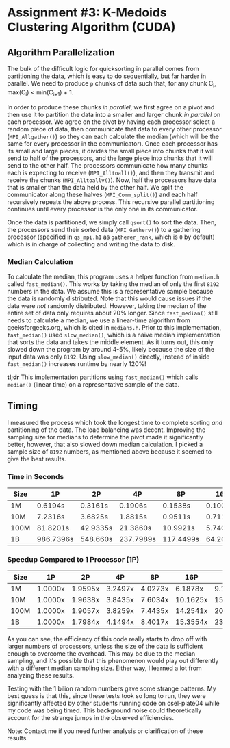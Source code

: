 # Assignment #3: K-Medoids Clustering Algorithm (CUDA)
## Algorithm Parallelization
The bulk of the difficult logic for quicksorting in parallel comes from partitioning the data, which is easy to do sequentially, but far harder in parallel. We need to produce `p` chunks of data such that, for any chunk C<sub>i</sub>, max(C<sub>i</sub>) < min(C<sub>i+1</sub>) + 1.

In order to produce these chunks *in parallel*, we first agree on a pivot and then use it to partition the data into a smaller and larger chunk *in parallel* on each processor. We agree on the pivot by having each processor select a random piece of data, then communicate that data to every other processor (`MPI_Allgather()`) so they can each calculate the median (which will be the same for every processor in the communicator). Once each processor has its small and large pieces, it divides the small piece into chunks that it will send to half of the processors, and the large piece into chunks that it will send to the other half. The processors communicate how many chunks each is expecting to receive (`MPI_Alltoall()`), and then they transmit and receive the chunks (`MPI_Alltoallv()`). Now, half the processors have data that is smaller than the data held by the other half. We split the communicator along these halves (`MPI_Comm_split()`) and each half recursively repeats the above process. This recursive parallel partitioning continues until every processor is the only one in its communicator.

Once the data is partitioned, we simply call `qsort()` to sort the data. Then, the processors send their sorted data (`MPI_Gatherv()`) to a gathering processor (specified in `qs_mpi.h1` as `gatherer_rank`, which is `0` by default) which is in charge of collecting and writing the data to disk.

### Median Calculation
To calculate the median, this program uses a helper function from `median.h` called `fast_median()`. This works by taking the median of only the first `8192` numbers in the data. We assume this is a representative sample because the data is randomly distributed. Note that this would cause issues if the data were *not* randomly distributed. However, taking the median of the entire set of data only requires about 20% longer. Since `fast_median()` still needs to calculate a median, we use a linear-time algorithm from geeksforgeeks.org, which is cited in `medians.h`. Prior to this implementation, `fast_median()` used `slow_median()`, which is a naive median implementation that sorts the data and takes the middle element. As it turns out, this only slowed down the program by around 4-5%, likely because the size of the input data was only `8192`. Using `slow_median()` directly, instead of inside `fast_median()` increases runtime by nearly 120%!

**tl;dr** This implementation partitions using `fast_median()` which calls `median()` (linear time) on a representative sample of the data.

## Timing
I measured the process which took the longest time to complete sorting *and* partitioning of the data. The load balancing was decent. Improving the sampling size for medians to determine the pivot made it significantly better, however, that also slowed down median calculation. I picked a sample size of `8192` numbers, as mentioned above because it seemed to give the best results.

### Time in Seconds
| Size | 1P        | 2P       | 4P        | 8P        | 16P      | 32P      | 64P      |
|------|-----------|----------|-----------|-----------|----------|----------|----------|
| 1M   | 0.6194s   | 0.3161s  | 0.1906s   | 0.1538s   | 0.1001s  | 0.0679s  | 0.0481s  |
| 10M  | 7.2316s   | 3.6825s  | 1.8815s   | 0.9511s   | 0.7116s  | 0.4764s  | 0.3164s  |
| 100M | 81.8201s  | 42.9335s | 21.3860s  | 10.9921s  | 5.7401s  | 4.0770s  | 2.5147s  |
| 1B   | 986.7396s | 548.660s | 237.7989s | 117.4499s | 64.2602s | 41.9287s | 24.1742s |

### Speedup Compared to 1 Processor (1P)
| Size | 1P      | 2P      | 4P      | 8P      | 16P      | 32P      | 64P      |
|------|---------|---------|---------|---------|----------|----------|----------|
| 1M   | 1.0000x | 1.9595x | 3.2497x | 4.0273x | 6.1878x  | 9.1222x  | 12.8773x | 
| 10M  | 1.0000x | 1.9638x | 3.8435x | 7.6034x | 10.1625x | 15.1797x | 22.8559x |
| 100M | 1.0000x | 1.9057x | 3.8259x | 7.4435x | 14.2541x | 20.0687x | 32.5367x |
| 1B   | 1.0000x | 1.7984x | 4.1494x | 8.4017x | 15.3554x | 23.5338x | 40.8179x |

As you can see, the efficiency of this code really starts to drop off with larger numbers of processors, unless the size of the data is sufficient enough to overcome the overhead. This may be due to the median sampling, and it's possible that this phenomenon would play out differently with a different median sampling size. Either way, I learned a lot from analyzing these results.

Testing with the 1 bilion random numbers gave some strange patterns. My best guess is that this, since these tests took so long to run, they were significantly affected by other students running code on csel-plate04 while my code was being timed. This background noise could theoretically account for the strange jumps in the observed efficiencies.

Note: Contact me if you need further analysis or clarification of these results.
